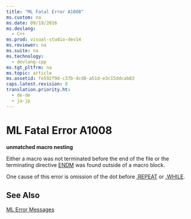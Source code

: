 ```yaml
---
title: "ML Fatal Error A1008"
ms.custom: na
ms.date: 09/19/2016
ms.devlang: 
  - C++
ms.prod: visual-studio-dev14
ms.reviewer: na
ms.suite: na
ms.technology: 
  - devlang-cpp
ms.tgt_pltfrm: na
ms.topic: article
ms.assetid: fe592f9d-c37b-4cd8-a51d-e3c15ddcab83
caps.latest.revision: 8
translation.priority.ht: 
  - de-de
  - ja-jp
---
```

# ML Fatal Error A1008
**unmatched macro nesting**  
  
 Either a macro was not terminated before the end of the file or the terminating directive [ENDM](../vs140/ENDM.md) was found outside of a macro block.  
  
 One cause of this error is omission of the dot before [.REPEAT](../vs140/.REPEAT.md) or [.WHILE](../vs140/.WHILE.md).  
  
## See Also  
 [ML Error Messages](../vs140/ML-Error-Messages.md)